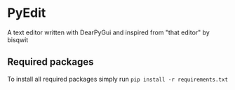 # PyEdit

A text editor written with DearPyGui and inspired from "that editor" by bisqwit

## Required packages

To install all required packages simply run `pip install -r requirements.txt`
